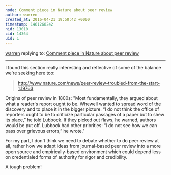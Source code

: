 ```yaml
---
node: Comment piece in Nature about peer review
author: warren
created_at: 2016-04-21 19:50:42 +0000
timestamp: 1461268242
nid: 13010
cid: 14364
uid: 1
---
```




[warren](../profile/warren) replying to: [Comment piece in Nature about peer review](../notes/liz/04-21-2016/comment-piece-in-nature-about-peer-review)

----
I found this section really interesting and reflective of some of the balance we're seeking here too:

> http://www.nature.com/news/peer-review-troubled-from-the-start-1.19763

Origins of peer review in 1800s: "Most fundamentally, they argued about what a reader's report ought to be. Whewell wanted to spread word of the discovery and to place it in the bigger picture. “I do not think the office of reporters ought to be to criticize particular passages of a paper but to shew its place,” he told Lubbock. If they picked out flaws, he warned, authors would be put off. Lubbock had other priorities: “I do not see how we can pass over grievous errors,” he wrote."

For my part, I don't think we need to debate whether to do peer review at all, rather how we adapt ideas from journal-based peer review into a more open source and empirically-based environment which could depend less on credentialed forms of authority for rigor and credibility. 

A tough problem!